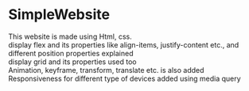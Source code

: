 # SimpleWebsite
This website is made using Html, css. <br>
display flex and its properties like align-items, justify-content etc., and different position properties explained <br>
display grid and its properties used too <br>
Animation, keyframe, transform, translate etc. is also added <br>
Responsiveness for different type of devices added using media query
